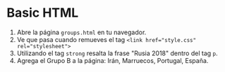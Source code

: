 # Basic HTML

1. Abre la página `groups.html` en tu navegador.
2. Ve que pasa cuando remueves el tag `<link href="style.css" rel="stylesheet">`
3. Utilizando el tag `strong` resalta la frase "Rusia 2018" dentro del tag `p`.
4. Agrega el Grupo B a la página: Irán, Marruecos, Portugal, España.
